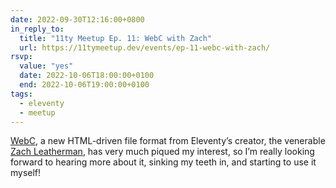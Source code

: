 ```yaml
---
date: 2022-09-30T12:16:00+0800
in_reply_to:
  title: "11ty Meetup Ep. 11: WebC with Zach"
  url: https://11tymeetup.dev/events/ep-11-webc-with-zach/
rsvp:
  value: "yes"
  date: 2022-10-06T18:00:00+0100
  end: 2022-10-06T19:00:00+0100
tags:
  - eleventy
  - meetup
---
```


[WebC](https://github.com/11ty/webc), a new HTML-driven file format from Eleventy’s creator, the venerable [Zach Leatherman](https://www.zachleat.com/), has very much piqued my interest, so I’m really looking forward to hearing more about it, sinking my teeth in, and starting to use it myself!
